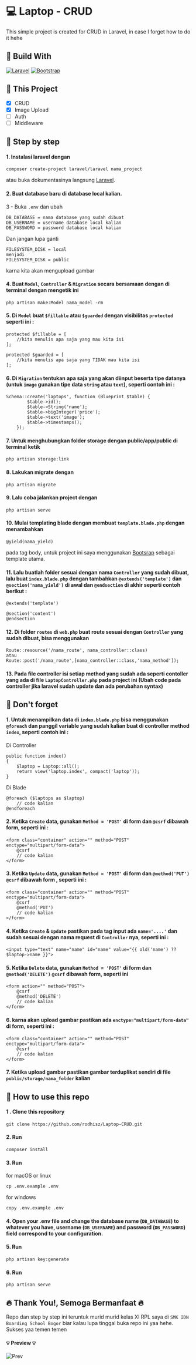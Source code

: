 # 💻 Laptop - CRUD
This simple project is created for CRUD in Laravel, in case I forget how to do it hehe
## 🔰 Build With
[![Laravel][Laravel.com]][Laravel-url] [![Bootstrap][Bootstrap.com]][Bootstrap-url]


## 🔰 This Project 

- [x] CRUD
- [x] Image Upload
- [ ] Auth
- [ ] Middleware

## 🔰 Step by step 

#### 1. Instalasi laravel dengan

    composer create-project laravel/laravel nama_project

atau buka dokumentasinya langsung [Laravel](https://laravel.com/).

#### 2. Buat database baru di database local kalian.

3 - Buka `.env` dan ubah 
    
    DB_DATABASE = nama database yang sudah dibuat
    DB_USERNAME = username database local kalian
    DB_PASSWORD = password database local kalian

Dan jangan lupa ganti

    FILESYSTEM_DISK = local 
    menjadi
    FILESYSTEM_DISK = public
karna kita akan mengupload gambar

#### 4. Buat `Model`, `Controller` & `Migration` secara bersamaan dengan di terminal dengan mengetik ini

    php artisan make:Model nama_model -rm


#### 5. Di `Model` buat `$fillable` atau `$guarded` dengan visibilitas `protected` seperti ini :

    protected $fillable = [
        //kita menulis apa saja yang mau kita isi
    ];

    protected $guarded = [
        //kita menulis apa saja yang TIDAK mau kita isi
    ];
#### 6. Di `Migration`  tentukan apa saja yang akan diinput beserta tipe datanya (untuk `image` gunakan tipe data `string` atau `text`), seperti contoh ini :

    Schema::create('laptops', function (Blueprint $table) {
            $table->id();
            $table->String('name');
            $table->bigInteger('price');
            $table->text('image');
            $table->timestamps();
        });

#### 7. Untuk menghubungkan folder storage dengan public/app/public di terminal ketik

    php artisan storage:link 

#### 8. Lakukan migrate dengan
    
    php artisan migrate

#### 9. Lalu coba jalankan project dengan

    php artisan serve

#### 10. Mulai templating blade dengan membuat `template.blade.php` dengan menambahkan 

    @yield(nama_yield) 
pada tag body, untuk project ini saya menggunakan [Bootsrap](https://getbootstrap.com/) sebagai template utama.

#### 11. Lalu buatlah folder sesuai dengan nama `Controller` yang sudah dibuat, lalu buat `index.blade.php` dengan tambahkan `@extends('template')` dan `@section('nama_yield')` di awal dan `@endsection` di akhir seperti contoh berikut :

    @extends('template')

    @section('content')
    @endsection

#### 12. Di folder `routes` di `web.php` buat route sesuai dengan `Controller` yang sudah dibuat, bisa menggunakan

    Route::resource('/nama_route', nama_controller::class)
    atau 
    Route::post('/nama_route',[nama_controller::class,'nama_method']); 

#### 13. Pada file controller isi setiap method yang sudah ada seperti contoller yang ada di file `LaptopController.php` pada project ini (Ubah code pada controller jika laravel sudah update dan ada perubahan syntax)

## 🔰 Don't forget 

#### 1. Untuk menampilkan data di `index.blade.php` bisa menggunakan `@foreach` dan panggil variable yang sudah kalian buat di controller method `index`, seperti contoh ini :

Di Controller

    public function index()
    {
        $laptop = Laptop::all();
        return view('laptop.index', compact('laptop'));
    }
Di Blade

    @foreach ($laptops as $laptop)
        // code kalian
    @endforeach

#### 2. Ketika `Create` data, gunakan `Method = 'POST'` di form dan `@csrf` dibawah form, seperti ini :

    <form class="container" action="" method="POST" enctype="multipart/form-data">
        @csrf
        // code kalian
    </form>

#### 3. Ketika `Update` data, gunakan `Method = 'POST'` di form dan `@method('PUT')` `@csrf` dibawah form , seperti ini :

    <form class="container" action="" method="POST" enctype="multipart/form-data">
        @csrf
        @method('PUT')
        // code kalian
    </form>

#### 4. Ketika `Create` & `Update` pastikan pada tag input ada `name='....'` dan sudah sesuai dengan nama request di `Controller` nya, seperti ini :

    <input type="text" name="name" id="name" value="{{ old('name') ?? $laptop->name }}">

#### 5. Ketika `Delete` data, gunakan `Method = 'POST'` di form dan `@method('DELETE')` `@csrf` dibawah form, seperti ini

    <form action="" method="POST">
        @csrf
        @method('DELETE')
        // code kalian
    </form>

#### 6. karna akan upload gambar pastikan ada `enctype="multipart/form-data"` di form, seperti ini :

    <form class="container" action="" method="POST" enctype="multipart/form-data">
        @csrf
        // code kalian
    </form>

#### 7. Ketika upload gambar pastikan gambar terduplikat sendiri di file `public/storage/nama_folder` kalian

## 🔰 How to use this repo 

#### 1 . Clone this repository

    git clone https://github.com/rodhisz/Laptop-CRUD.git
#### 2. Run 

    composer install
#### 3. Run 
for macOS or linux

    cp .env.example .env

for windows

    copy .env.example .env

#### 4. Open your .env file and change the database name (`DB_DATABASE`) to whatever you have, username (`DB_USERNAME`) and password (`DB_PASSWORD`) field correspond to your configuration.

#### 5. Run 

    php artisan key:generate
#### 6. Run 

    php artisan serve

## 🔥 Thank You!, Semoga Bermanfaat 🔥

Repo dan step by step ini teruntuk murid murid kelas XI RPL saya di `SMK IDN Boarding School Bogor` biar kalau lupa tinggal buka repo ini yaa hehe. Sukses yaa temen temen

<h4>💡 Preview 💡</h4>
<img src="/public/preview" alt="Prev"/>


<!-- MARKDOWN LINKS & IMAGES -->
<!-- https://www.markdownguide.org/basic-syntax/#reference-style-links -->
[Laravel.com]: https://img.shields.io/badge/Laravel-FF2D20?style=for-the-badge&logo=laravel&logoColor=white
[Laravel-url]: https://laravel.com
[Bootstrap.com]: https://img.shields.io/badge/Bootstrap-563D7C?style=for-the-badge&logo=bootstrap&logoColor=white
[Bootstrap-url]: https://getbootstrap.com

